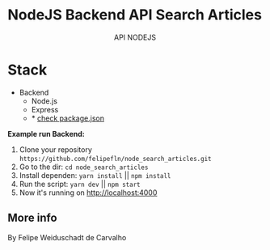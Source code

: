 # NodeJS Backend API Search Articles

<p align="center">
API NODEJS

# Stack

- Backend
  - Node.js
  - Express
  - \* [check package.json](/package.json)

**Example run Backend:**

1. Clone your repository `https://github.com/felipefln/node_search_articles.git`
2. Go to the dir: `cd node_search_articles`
3. Install dependen: `yarn install` || `npm install`
4. Run the script: `yarn dev` || `npm start`
5. Now it's running on [http://localhost:4000](http://localhost:4000)

## More info

By Felipe Weiduschadt de Carvalho
